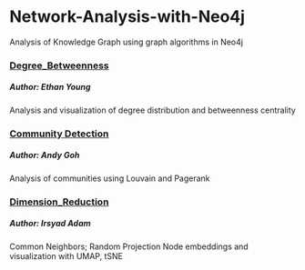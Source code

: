 # Network-Analysis-with-Neo4j
Analysis of Knowledge Graph using graph algorithms in Neo4j

### [Degree_Betweenness]
##### Author: Ethan Young
Analysis and visualization of degree distribution and betweenness centrality

### [Community Detection]
##### Author: Andy Goh
Analysis of communities using Louvain and Pagerank

### [Dimension_Reduction]
##### Author: Irsyad Adam
Common Neighbors; Random Projection Node embeddings and visualization with UMAP, tSNE

  [Degree_Betweenness]: Degree_Betweenness.ipynb
  
  [Community Detection]: /Community%20Detection/
  
  [Dimension_Reduction]: /Dimension_Reduction/
